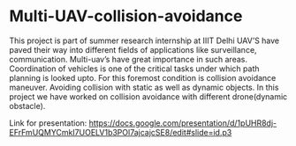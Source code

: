 # Multi-UAV-collision-avoidance
This project is part of summer research internship at IIIT Delhi
UAV’S have paved their way into different fields of applications like surveillance, communication. Multi-uav’s have great importance in such areas. Coordination of vehicles is one of the critical tasks under which path planning is looked upto. For this foremost condition is collision avoidance maneuver. Avoiding collision with static as well as dynamic objects. In this project we have worked on collision avoidance with different drone(dynamic obstacle).

Link for presentation: https://docs.google.com/presentation/d/1pUHR8dj-EFrFmUQMYCmkI7UOELV1b3POl7ajcajcSE8/edit#slide=id.p3

